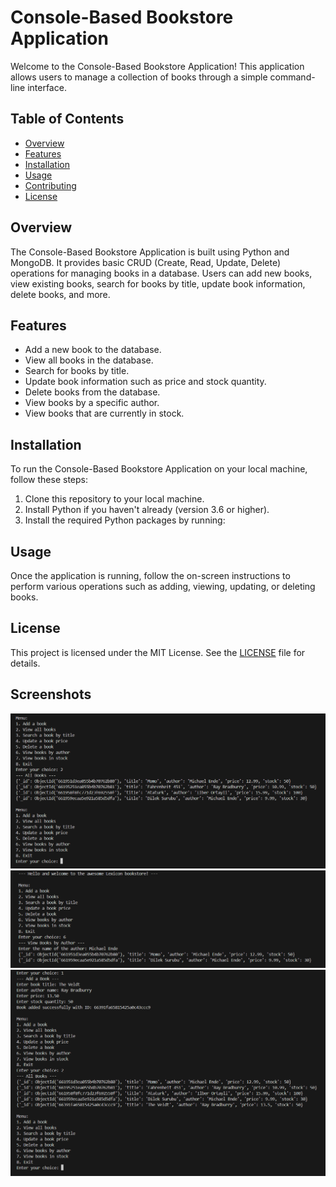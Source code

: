 # Console-Based Bookstore Application
Welcome to the Console-Based Bookstore Application! This application allows users to manage a collection of books through a simple command-line interface.

## Table of Contents
- [Overview](#overview)
- [Features](#features)
- [Installation](#installation)
- [Usage](#usage)
- [Contributing](#contributing)
- [License](#license)

## Overview
The Console-Based Bookstore Application is built using Python and MongoDB. It provides basic CRUD (Create, Read, Update, Delete) operations for managing books in a database. 
Users can add new books, view existing books, search for books by title, update book information, delete books, and more.

## Features
- Add a new book to the database.
- View all books in the database.
- Search for books by title.
- Update book information such as price and stock quantity.
- Delete books from the database.
- View books by a specific author.
- View books that are currently in stock.

## Installation
To run the Console-Based Bookstore Application on your local machine, follow these steps:

1. Clone this repository to your local machine.
2. Install Python if you haven't already (version 3.6 or higher).
3. Install the required Python packages by running:

## Usage
Once the application is running, follow the on-screen instructions to perform various operations such as adding, viewing, updating, or deleting books.

## License
This project is licensed under the MIT License. See the [LICENSE](LICENSE) file for details.

## Screenshots
![Screenshot 1](https://github.com/Olcaytp/Python-MongoDB/blob/main/assets/1.png)
![Screenshot 2](https://github.com/Olcaytp/Python-MongoDB/blob/main/assets/2.png)
![Screenshot 3](https://github.com/Olcaytp/Python-MongoDB/blob/main/assets/3.png)
